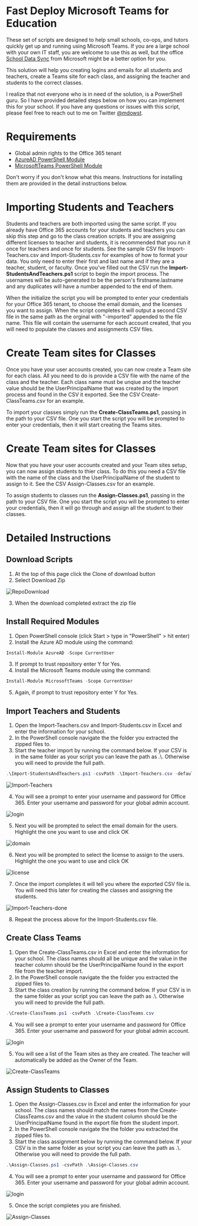 # Fast Deploy Microsoft Teams for Education

These set of scripts are designed to help small schools, co-ops, and tutors quickly get up and running using Microsoft Teams. If you are a large school with your own IT staff, you are welcome to use this as well, but the office [School Data Sync](https://sds.microsoft.com/) from Microsoft might be a better option for you. 

This solution will help you creating logins and emails for all students and teachers, create a Teams site for each class, and assigning the teacher and students to the correct classes.

I realize that not everyone who is in need of the solution, is a PowerShell guru. So I have provided detailed steps below on how you can implement this for your school. If you have any questions or issues with this script, please feel free to reach out to me on Twitter [@mdowst](https://twitter.com/MDowst).

# Requirements
- Global admin rights to the Office 365 tenant
- [AzureAD PowerShell Module](https://www.powershellgallery.com/packages/AzureAD/2.0.2.4)
- [MicrosoftTeams PowerShell Module](https://www.powershellgallery.com/packages/MicrosoftTeams/1.0.5)

Don't worry if you don't know what this means. Instructions for installing them are provided in the detail instructions below.

# Importing Students and Teachers

Students and teachers are both imported using the same script. If you already have Office 365 accounts for your students and teachers you can skip this step and go to the class creation scripts. If you are assigning different licenses to teacher and students, it is recommended that you run it once for teachers and once for students. See the sample CSV file Import-Teachers.csv and Import-Students.csv for examples of how to format your data. You only need to enter their first and last name and if they are a teacher, student, or faculty. Once you've filled out the CSV run the **Import-StudentsAndTeachers.ps1** script to begin the import process. The usernames will be auto-generated to be the person's firstname.lastname and any duplicates will have a number appended to the end of them.

When the initialize the script you will be prompted to enter your credentials for your Office 365 tenant, to choose the email domain, and the licenses you want to assign. When the script completes it will output a second CSV file in the same path as the orginal with "-imported" appended to the file name. This file will contain the username for each account created, that you will need to populate the classes and assignments CSV files.

# Create Team sites for Classes

Once you have your user accounts created, you can now create a Team site for each class. All you need to do is provide a CSV file with the name of the class and the teacher. Each class name must be unqiue and the teacher value should be the UserPrincipalName that was created by the import process and found in the CSV it exported. See the CSV Create-ClassTeams.csv for an example. 

To import your classes simply run the **Create-ClassTeams.ps1**, passing in the path to your CSV file. One you start the script you will be prompted to enter your credentials, then it will start creating the Teams sites.

# Create Team sites for Classes

Now that you have your user accounts created and your Team sites setup, you can now assign students to thier class. To do this you need a CSV file with the name of the class and the UserPrincipalName of the student to assign to it. See the CSV Assign-Classes.csv for an example. 

To assign students to classes run the **Assign-Classes.ps1**, passing in the path to your CSV file. One you start the script you will be prompted to enter your credentials, then it will go through and assign all the student to their classes.

# Detailed Instructions

## Download Scripts
1. At the top of this page click the Clone of download button
2. Select Download Zip

![RepoDownload](Screenshots/RepoDownload.png)

3. When the download completed extract the zip file

## Install Required Modules
1. Open PowerShell console (click Start > type in "PowerShell" > hit enter)
2. Install the Azure AD module using the command:
```powershell
Install-Module AzureAD -Scope CurrentUser
```
3. If prompt to trust repository enter Y for Yes.
4. Install the Microsoft Teams module using the command:
```powershell
Install-Module MicrosoftTeams -Scope CurrentUser
```
5. Again, if prompt to trust repository enter Y for Yes.

## Import Teachers and Students
1. Open the Import-Teachers.csv and Import-Students.csv in Excel and enter the information for your school.
2. In the PowerShell console navigate the the folder you extracted the zipped files to.
3. Start the teacher import by running the command below. If your CSV is in the same folder as your script you can leave the path as .\\. Otherwise you will need to provide the full path.
```powershell
.\Import-StudentsAndTeachers.ps1 -csvPath .\Import-Teachers.csv -defaultPassword 'AStrongPassword'
```

![Import-Teachers](Screenshots/Import-Teachers.PNG)

4. You will see a prompt to enter your username and password for Office 365. Enter your username and password for your global admin account.

![login](Screenshots/login.PNG)

5. Next you will be prompted to select the email domain for the users. Highlight the one you want to use and click OK

![domain](Screenshots/domain.PNG)

6. Next you will be prompted to select the license to assign to the users. Highlight the one you want to use and click OK

![license](Screenshots/license.PNG)

7. Once the import completes it will tell you where the exported CSV file is. You will need this later for creating the classes and assigning the students.

![Import-Teachers-done](Screenshots/Import-Teachers-done.PNG)

8. Repeat the process above for the Import-Students.csv file.

## Create Class Teams

1. Open the Create-ClassTeams.csv in Excel and enter the information for your school. The class names should all be unique and the value in the teacher column should be the UserPrincipalName found in the export file from the teacher import. 
2. In the PowerShell console navigate the the folder you extracted the zipped files to.
3. Start the class creation by running the command below. If your CSV is in the same folder as your script you can leave the path as .\\. Otherwise you will need to provide the full path.
```powershell
.\Create-ClassTeams.ps1 -csvPath .\Create-ClassTeams.csv
```

4. You will see a prompt to enter your username and password for Office 365. Enter your username and password for your global admin account.

![login](Screenshots/login.PNG)

5. You will see a list of the Team sites as they are created. The teacher will automatically be added as the Owner of the Team.


![Create-ClassTeams](Screenshots/Create-ClassTeams.PNG)

## Assign Students to Classes

1. Open the Assign-Classes.csv in Excel and enter the information for your school. The class names should match the names from the Create-ClassTeams.csv and the value in the student column should be the UserPrincipalName found in the export file from the student import. 
2. In the PowerShell console navigate the the folder you extracted the zipped files to.
3. Start the class assignment below by running the command below. If your CSV is in the same folder as your script you can leave the path as .\\. Otherwise you will need to provide the full path.
```powershell
.\Assign-Classes.ps1 -csvPath .\Assign-Classes.csv
```

4. You will see a prompt to enter your username and password for Office 365. Enter your username and password for your global admin account.

![login](Screenshots/login.PNG)

5. Once the script completes you are finished.

![Assign-Classes](Screenshots/Assign-Classes.png)
